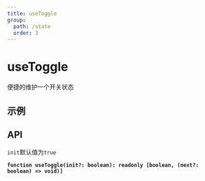 ```yaml
---
title: useToggle
group:
  path: /state
  order: 3
---
```


# useToggle

便捷的维护一个开关状态

## 示例

<code src="./useToggle.demo.tsx"></code>

## API

`init`默认值为`true`

**`function useToggle(init?: boolean): readonly [boolean, (next?: boolean) => void)]`**
